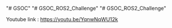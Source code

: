 "# GSOC" 
"# GSOC_ROS2_Challenge" 
"# GSOC_ROS2_Challenge" 

Youtube link : https://youtu.be/YqnwNqWU12k
